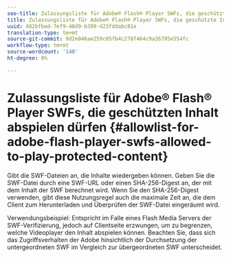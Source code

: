 ```yaml
---
seo-title: Zulassungsliste für Adobe® Flash® Player SWFs, die geschützte Inhalte wiedergeben dürfen
title: Zulassungsliste für Adobe® Flash® Player SWFs, die geschützte Inhalte wiedergeben dürfen
uuid: 482bfbed-7ef9-48d9-b399-d23fddabc81e
translation-type: tm+mt
source-git-commit: 9d2e046ae259c05fb4c278f464c9a26795e554fc
workflow-type: tm+mt
source-wordcount: '140'
ht-degree: 0%

---
```



# Zulassungsliste für Adobe® Flash® Player SWFs, die geschützten Inhalt abspielen dürfen {#allowlist-for-adobe-flash-player-swfs-allowed-to-play-protected-content}

Gibt die SWF-Dateien an, die Inhalte wiedergeben können. Geben Sie die SWF-Datei durch eine SWF-URL oder einen SHA-256-Digest an, der mit dem Inhalt der SWF berechnet wird. Wenn Sie den SHA-256-Digest verwenden, gibt diese Nutzungsregel auch die maximale Zeit an, die dem Client zum Herunterladen und Überprüfen der SWF-Datei eingeräumt wird.

Verwendungsbeispiel: Entspricht im Falle eines Flash Media Servers der SWF-Verifizierung, jedoch auf Clientseite erzwungen, um zu begrenzen, welche Videoplayer den Inhalt abspielen können. Beachten Sie, dass sich das Zugriffsverhalten der Adobe hinsichtlich der Durchsetzung der untergeordneten SWF im Vergleich zur übergeordneten SWF unterscheidet.
